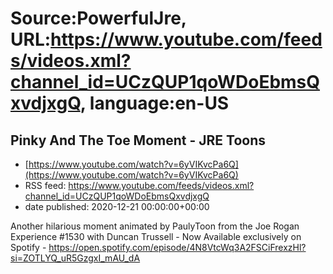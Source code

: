 # Source:PowerfulJre, URL:https://www.youtube.com/feeds/videos.xml?channel_id=UCzQUP1qoWDoEbmsQxvdjxgQ, language:en-US

## Pinky And The Toe Moment - JRE Toons
 - [https://www.youtube.com/watch?v=6yVIKvcPa6Q](https://www.youtube.com/watch?v=6yVIKvcPa6Q)
 - RSS feed: https://www.youtube.com/feeds/videos.xml?channel_id=UCzQUP1qoWDoEbmsQxvdjxgQ
 - date published: 2020-12-21 00:00:00+00:00

Another hilarious moment animated by PaulyToon from the Joe Rogan Experience #1530 with Duncan Trussell  - Now Available exclusively on Spotify - https://open.spotify.com/episode/4N8VtcWq3A2FSCiFrexzHl?si=ZOTLYQ_uR5GzgxI_mAU_dA

